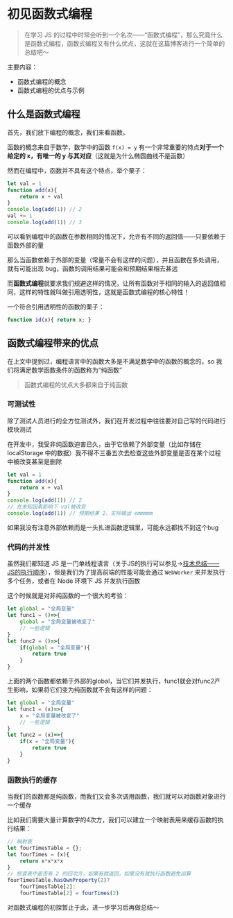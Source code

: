 # 初见函数式编程
> 在学习 JS 的过程中时常会听到一个名次——“函数式编程”，那么究竟什么是函数式编程，函数式编程又有什么优点，这就在这篇博客进行一个简单的总结吧～

主要内容：
- 函数式编程的概念
- 函数式编程的优点与示例

## 什么是函数式编程

首先，我们放下编程的概念，我们来看函数。

函数的概念来自于数学，数学中的函数 `f(x) = y` 有一个非常重要的特点**对于一个给定的 x，有唯一的 y 与其对应**（这就是为什么椭圆曲线不是函数）

然而在编程中，函数并不具有这个特点，举个栗子：
```js
let val = 1
function add(x){
    return x + val
}
console.log(add(1)) // 2
val += 1
console.log(add(1)) // 3
```

可以看到编程中的函数在参数相同的情况下，允许有不同的返回值——只要依赖于函数外部的量

那么当函数依赖于外部的变量（常量不会有这样的问题），并且函数在多处调用，就有可能出现 bug，函数的调用结果可能会和预期结果相去甚远

而**函数式编程**就要求我们规避这样的情况，让所有函数对于相同的输入的返回值相同，这样的特性就叫做引用透明性，这就是函数式编程的核心特性！

一个符合引用透明性的函数的栗子：
```js
function id(x){ return x; }
```

## 函数式编程带来的优点

在上文中提到过，编程语言中的函数大多是不满足数学中的函数的概念的，so 我们将满足数学函数条件的函数称为“纯函数”

> 函数式编程的优点大多都来自于纯函数

### 可测试性

除了测试人员进行的全方位测试外，我们在开发过程中往往要对自己写的代码进行模块测试

在开发中，我受非纯函数迫害已久，由于它依赖了外部变量（比如存储在 localStorage 中的数据）我不得不三番五次去检查这些外部变量是否在某个过程中被改变甚至是删除
```js
let val = 1
function add(x){
    return x + val
}
console.log(add(1)) // 2
// 在未知因素影响下 val被改变
console.log(add(1)) // 预期结果 2，实际输出 emmmmm
```

如果我没有注意外部依赖而是一头扎进函数逻辑里，可能永远都找不到这个bug

### 代码的并发性
虽然我们都知道 JS 是一门单线程语言（关于JS的执行可以参见->[技术总结——JS的执行顺序](https://raaabbit.github.io/JS/JS%E7%9A%84%E6%89%A7%E8%A1%8C%E9%A1%BA%E5%BA%8F.html)），但是我们为了提高前端的性能可能会通过 `WebWorker` 来并发执行多个任务，或者在 Node 环境下 JS 并发执行函数

这个时候就是对非纯函数的一个很大的考验：
```js
let global = "全局变量"
let func1 = ()=>{
    global = "全局变量被改变了"
    // 一些逻辑
}
let func2 = ()=>{
    if(global = "全局变量"){
        return true
    }
}
```
上面的两个函数都依赖于外部的global，当它们并发执行，func1就会对func2产生影响，如果将它们变为纯函数就不会有这样的问题：
```js
let global = "全局变量"
let func1 = (x)=>{
    x = "全局变量被改变了"
    // 一些逻辑
}
let func2 = (x)=>{
    if(x = "全局变量"){
        return true
    }
}
```

### 函数执行的缓存
当我们的函数都是纯函数，而我们又会多次调用函数，我们就可以对函数对象进行一个缓存

比如我们需要大量计算数字的4次方，我们可以建立一个映射表用来缓存函数的执行结果：
```js
// 映射表
let fourTimesTable = {};
let fourTimes = (x){
    return x*x*x*x
}
// 检查表中是否有 2 的四次方，如果有就返回，如果没有就执行函数避免运算
fourTimesTable.hasOwnProperty(2)?
    fourTimesTable[2]:
    fourTimesTable[2] = fourTimes(2)
```

对函数式编程的初探暂止于此，进一步学习后再做总结～